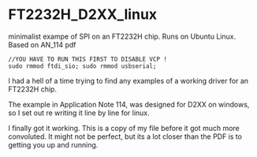 # FT2232H_D2XX_linux
 minimalist exampe of SPI on an FT2232H chip. Runs on Ubuntu Linux. Based on AN_114 pdf 

    //YOU HAVE TO RUN THIS FIRST TO DISABLE VCP !
    sudo rmmod ftdi_sio; sudo rmmod usbserial;
    
    
I had a hell of a time trying to find any examples of a working driver for an FT2232H chip.

The example in Application Note 114, was designed for D2XX on windows, so I set out re writing it line by line for linux.

I finally got it working. This is a copy of my file before it got much more convoluted. It might not be perfect, but its a lot closer than the PDF is to getting you up and running. 


